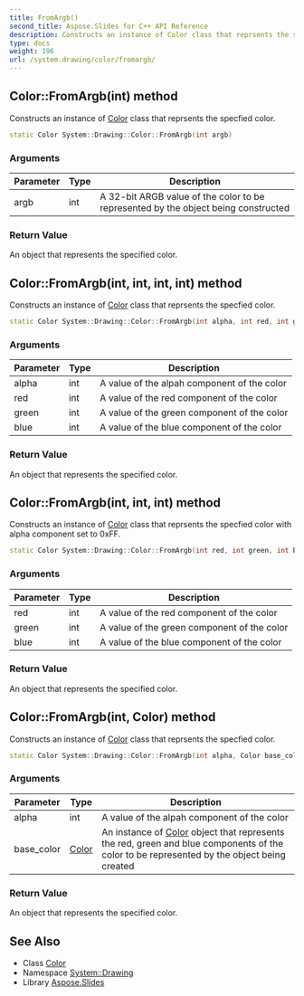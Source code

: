 ```yaml
---
title: FromArgb()
second_title: Aspose.Slides for C++ API Reference
description: Constructs an instance of Color class that reprsents the specfied color.
type: docs
weight: 196
url: /system.drawing/color/fromargb/
---
```

## Color::FromArgb(int) method


Constructs an instance of [Color](../) class that reprsents the specfied color.

```cpp
static Color System::Drawing::Color::FromArgb(int argb)
```


### Arguments

| Parameter | Type | Description |
| --- | --- | --- |
| argb | int | A 32-bit ARGB value of the color to be represented by the object being constructed |

### Return Value

An object that represents the specified color.

## Color::FromArgb(int, int, int, int) method


Constructs an instance of [Color](../) class that reprsents the specfied color.

```cpp
static Color System::Drawing::Color::FromArgb(int alpha, int red, int green, int blue)
```


### Arguments

| Parameter | Type | Description |
| --- | --- | --- |
| alpha | int | A value of the alpah component of the color |
| red | int | A value of the red component of the color |
| green | int | A value of the green component of the color |
| blue | int | A value of the blue component of the color |

### Return Value

An object that represents the specified color.

## Color::FromArgb(int, int, int) method


Constructs an instance of [Color](../) class that reprsents the specfied color with alpha component set to 0xFF.

```cpp
static Color System::Drawing::Color::FromArgb(int red, int green, int blue)
```


### Arguments

| Parameter | Type | Description |
| --- | --- | --- |
| red | int | A value of the red component of the color |
| green | int | A value of the green component of the color |
| blue | int | A value of the blue component of the color |

### Return Value

An object that represents the specified color.

## Color::FromArgb(int, Color) method


Constructs an instance of [Color](../) class that reprsents the specfied color.

```cpp
static Color System::Drawing::Color::FromArgb(int alpha, Color base_color)
```


### Arguments

| Parameter | Type | Description |
| --- | --- | --- |
| alpha | int | A value of the alpah component of the color |
| base_color | [Color](../) | An instance of [Color](../) object that represents the red, green and blue components of the color to be represented by the object being created |

### Return Value

An object that represents the specified color.

## See Also

* Class [Color](../)
* Namespace [System::Drawing](../../)
* Library [Aspose.Slides](../../../)